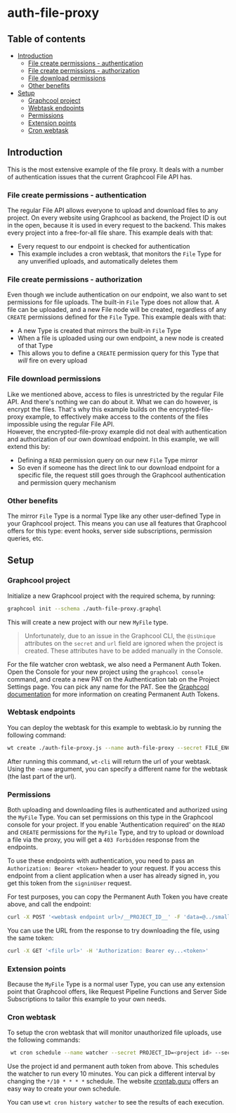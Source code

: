 # auth-file-proxy

## Table of contents

* [Introduction](#introduction)
  * [File create permissions - authentication](#file-create-permissions---authentication)
  * [File create permissions - authorization](#file-create-permissions---authorization)
  * [File download permissions](#file-download-permissions)
  * [Other benefits](#other-benefits)
* [Setup](#setup)
  * [Graphcool project](#graphcool-project)
  * [Webtask endpoints](#webtask-endpoints)
  * [Permissions](#permissions)
  * [Extension points](#extension-points)
  * [Cron webtask](#cron-webtask)

## Introduction

This is the most extensive example of the file proxy. It deals with a number of authentication issues that the current Graphcool File API has.

### File create permissions - authentication

The regular File API allows everyone to upload and download files to any project. On every website using Graphcool as backend, the Project ID is out in the open, because it is used in every request to the backend. This makes every project into a free-for-all file share. This example deals with that:
- Every request to our endpoint is checked for authentication
- This example includes a cron webtask, that monitors the `File` Type for any unverified uploads, and automatically deletes them

### File create permissions - authorization

Even though we include authentication on our endpoint, we also want to set permissions for file uploads. The built-in `File` Type does not allow that. A file can be uploaded, and a new File node will be created, regardless of any `CREATE` permissions defined for the `File` Type. This example deals with that:
- A new Type is created that mirrors the built-in `File` Type
- When a file is uploaded using our own endpoint, a new node is created of that Type
- This allows you to define a `CREATE` permission query for this Type that _will_ fire on every upload

### File download permissions

Like we mentioned above, access to files is unrestricted by the regular File API. And there's nothing we can do about it. What we can do however, is encrypt the files. That's why this example builds on the encrypted-file-proxy example, to effectively make access to the contents of the files impossible using the regular File API.  
However, the encrypted-file-proxy example did not deal with authentication and authorization of our own download endpoint. In this example, we will extend this by:
- Defining a `READ` permission query on our new `File` Type mirror
- So even if someone has the direct link to our download endpoint for a specific file, the request still goes through the Graphcool authentication and permission query mechanism

### Other benefits

The mirror `File` Type is a normal Type like any other user-defined Type in your Graphcool project. This means you can use all features that Graphcool offers for this type: event hooks, server side subscriptions, permission queries, etc.

## Setup

### Graphcool project

Initialize a new Graphcool project with the required schema, by running:

```sh
graphcool init --schema ./auth-file-proxy.graphql
```

This will create a new project with our new `MyFile` type.

> Unfortunately, due to an issue in the Graphcool CLI, the `@isUnique` attributes on the `secret` and `url` field are ignored when the project is created. These attributes have to be added manually in the Console.

For the file watcher cron webtask, we also need a Permanent Auth Token. Open the Console for your new project using the `graphcool console` command, and create a new PAT on the Authentication tab on the Project Settings page. You can pick any name for the PAT. See the [Graphcool documentation](https://www.graph.cool/docs/reference/auth/authentication-tokens-eip7ahqu5o/#token-types) for more information on creating Permanent Auth Tokens.

### Webtask endpoints

You can deploy the webtask for this example to webtask.io by running the following command:

```sh
wt create ./auth-file-proxy.js --name auth-file-proxy --secret FILE_ENC_PASSWORD=<password>
```

After running this command, `wt-cli` will return the url of your webtask. Using the `-name` argument, you can specify a different name for the webtask (the last part of the url).

### Permissions

Both uploading and downloading files is authenticated and authorized using the `MyFile` Type. You can set permissions on this type in the Graphcool console for your project. If you enable 'Authentication required' on the `READ` and `CREATE` permissions for the `MyFile` Type, and try to upload or download a file via the proxy, you will get a `403 Forbidden` response from the endpoints.

To use these endpoints with authentication, you need to pass an `Authorization: Bearer <token>` header to your request. If you access this endpoint from a client application when a user has already signed in, you get this token from the `signinUser` request.

For test purposes, you can copy the Permanent Auth Token you have create above, and call the endpoint:

```sh
curl -X POST '<webtask endpoint url>/__PROJECT_ID__' -F 'data=@../small-logo.png;filename=small.png' -H 'Authorization: Bearer ey...<token>'
```

You can use the URL from the response to try downloading the file, using the same token:

```sh
curl -X GET '<file url>' -H 'Authorization: Bearer ey...<token>'
```

### Extension points

Because the `MyFile` Type is a normal user Type, you can use any extension point that Graphcool offers, like Request Pipeline Functions and Server Side Subscriptions to tailor this example to your own needs.

### Cron webtask

To setup the cron webtask that will monitor unauthorized file uploads, use the following commands:

```sh
 wt cron schedule --name watcher --secret PROJECT_ID=<project id> --secret PAT=<pat> "*/10 * * * *" ./watcher.js
```

Use the project id and permanent auth token from above. This schedules the watcher to run every 10 minutes. You can pick a different interval by changing the `*/10 * * * *` schedule. The website [crontab.guru](https://contrab.guru) offers an easy way to create your own schedule.

You can use `wt cron history watcher` to see the results of each execution.
